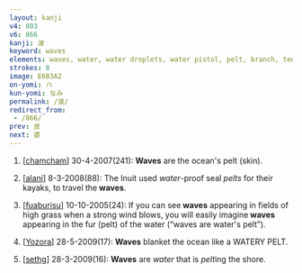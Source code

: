 ```yaml
---
layout: kanji
v4: 803
v6: 866
kanji: 波
keyword: waves
elements: waves, water, water droplets, water pistol, pelt, branch, ten, needle, crotch, hook
strokes: 8
image: E6B3A2
on-yomi: ハ
kun-yomi: なみ
permalink: /波/
redirect_from:
 - /866/
prev: 皮
next: 婆
---
```


1) [<a href="http://kanji.koohii.com/profile/chamcham">chamcham</a>] 30-4-2007(241): <strong>Waves</strong> are the ocean&#039;s pelt (skin).

2) [<a href="http://kanji.koohii.com/profile/alanj">alanj</a>] 8-3-2008(88): The Inuit used <em>water</em>-proof seal <em>pelts</em> for their kayaks, to travel the<strong> waves</strong>.

3) [<a href="http://kanji.koohii.com/profile/fuaburisu">fuaburisu</a>] 10-10-2005(24): If you can see<strong> waves</strong> appearing in fields of high grass when a strong wind blows, you will easily imagine<strong> waves</strong> appearing in the fur (pelt) of the water (“waves are water&#039;s pelt”).

4) [<a href="http://kanji.koohii.com/profile/Yozora">Yozora</a>] 28-5-2009(17): <strong>Waves</strong> blanket the ocean like a WATERY PELT.

5) [<a href="http://kanji.koohii.com/profile/sethg">sethg</a>] 28-3-2009(16): <strong>Waves</strong> are <em>water</em> that is <em>pelt</em>ing the shore.

